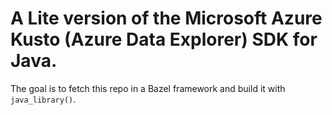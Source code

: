 # A Lite version of the Microsoft Azure Kusto (Azure Data Explorer) SDK for Java.


The goal is to fetch this repo in a Bazel framework and build it with `java_library()`.
